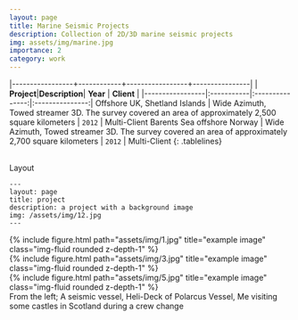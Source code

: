 ```yaml
---
layout: page
title: Marine Seismic Projects
description: Collection of 2D/3D marine seismic projects
img: assets/img/marine.jpg
importance: 2
category: work
---
```


<style>
.tablelines table, .tablelines td, .tablelines th {
        border: 1px solid black; padding: 2px; width: 25%;
        }
.cell-highlight {
  background-color: gold;
  font-weight: bold;
}

tbody tr:nth-child(odd) {
  background-color: #fff;
}

tbody tr:nth-child(even) {
  background-color: #eee;
}
</style>

|-----------------+------------+-----------------+----------------|
| **Project**|**Description**| **Year**  | **Client** |
|-----------------|:-----------|:---------------:|:---------------:|
Offshore UK, Shetland Islands | Wide Azimuth, Towed streamer 3D. The survey covered an area of approximately 2,500 square kilometers  | `2012` | Multi-Client
Barents Sea offshore Norway | Wide Azimuth, Towed streamer 3D. The survey covered an area of approximately 2,700 square kilometers | `2012` | Multi-Client
{: .tablelines}

\
Layout

    ---
    layout: page
    title: project
    description: a project with a background image
    img: /assets/img/12.jpg
    ---

<div class="row">
    <div class="col-sm mt-3 mt-md-0">
        {% include figure.html path="assets/img/1.jpg" title="example image" class="img-fluid rounded z-depth-1" %}
    </div>
    <div class="col-sm mt-3 mt-md-0">
        {% include figure.html path="assets/img/3.jpg" title="example image" class="img-fluid rounded z-depth-1" %}
    </div>
    <div class="col-sm mt-3 mt-md-0">
        {% include figure.html path="assets/img/5.jpg" title="example image" class="img-fluid rounded z-depth-1" %}
    </div>
</div>
<div class="caption">
    From the left; A seismic vessel, Heli-Deck of Polarcus Vessel, Me visiting some castles in Scotland during a crew change
</div>
